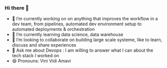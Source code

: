 ### Hi there 👋

- 🔭 I’m currently working on on anything that improves the workflow in a dev team, from pipelines, automated dev environment setup to automated deployments & orchestration
- 🌱 I’m currently learning data science, data warehouse
- 👯 I’m looking to collaborate on building large scale systeme, like to learn, discuss and share experiences
- 💬 Ask me about Devops : I am willing to answer what I can about the tech stack I worked on
- 😄 Pronouns: Vini Vidi Amavi
